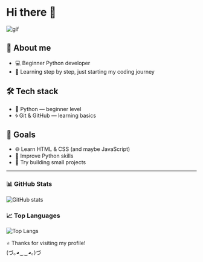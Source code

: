 # Hi there 👋

![gif](https://media.giphy.com/media/hvRJCLFzcasrR4ia7z/giphy.gif)

## 🌱 About me
- 💻 Beginner Python developer 
- 🌱 Learning step by step, just starting my coding journey  

## 🛠 Tech stack
- 🐍 Python — beginner level  
- 🌀 Git & GitHub — learning basics  

## 🎯 Goals
- 🌐 Learn HTML & CSS (and maybe JavaScript)
- 🐍 Improve Python skills  
- 🚀 Try building small projects  

---

### 📊 GitHub Stats
![GitHub stats](https://github-readme-stats.vercel.app/api?username=ami13nochka-del&show_icons=true&theme=tokyonight)

### 📈 Top Languages
![Top Langs](https://github-readme-stats.vercel.app/api/top-langs/?username=ami13nochka-del&layout=compact&theme=tokyonight)



⭐️ Thanks for visiting my profile!  
(づ｡◕‿‿◕｡)づ


